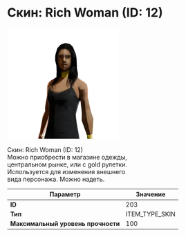 # Скин: Rich Woman (ID: 12)

![Item Image](../img/203.webp?raw=true)

Скин: Rich Woman (ID: 12)<br>Можно приобрести в магазине одежды,<br>центральном рынке, или с gold рулетки.<br>Используется для изменения внешнего<br>вида персонажа. Можно надеть.


| Параметр | Значение |
|----------|----------|
| **ID** | 203 |
| **Тип** | ITEM_TYPE_SKIN |
| **Максимальный уровень прочности** | 100 |

